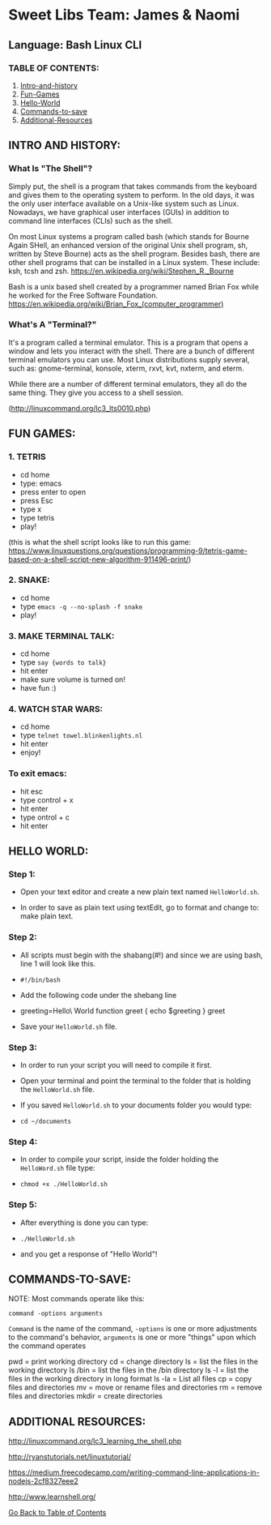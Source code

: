<a name="goback">

# Sweet Libs Team: James & Naomi
## Language: Bash Linux CLI

</a>

### TABLE OF CONTENTS:

1. [Intro-and-history](#intro-and-history)
2. [Fun-Games](#fun-games)
3. [Hello-World](#hello-world)
4. [Commands-to-save](#commands-to-save)
5. [Additional-Resources](#additional-resources)

<a name="intro-and-history">

## INTRO AND HISTORY:

### What Is "The Shell"?

Simply put, the shell is a program that takes commands from the keyboard and gives them to the operating system to perform. In the old days, it was the only user interface available on a Unix-like system such as Linux. Nowadays, we have graphical user interfaces (GUIs) in addition to command line interfaces (CLIs) such as the shell.

On most Linux systems a program called bash (which stands for Bourne Again SHell, an enhanced version of the original Unix shell program, sh, written by Steve Bourne) acts as the shell program. Besides bash, there are other shell programs that can be installed in a Linux system. These include: ksh, tcsh and zsh. https://en.wikipedia.org/wiki/Stephen_R._Bourne
 
Bash is a unix based shell created by a programmer named Brian Fox while he worked for the Free Software Foundation. https://en.wikipedia.org/wiki/Brian_Fox_(computer_programmer)

### What's A "Terminal?"

It's a program called a terminal emulator. This is a program that opens a window and lets you interact with the shell. There are a bunch of different terminal emulators you can use. Most Linux distributions supply several, such as: gnome-terminal, konsole, xterm, rxvt, kvt, nxterm, and eterm.
 
While there are a number of different terminal emulators, they all do the same thing. They give you access to a shell session.

(http://linuxcommand.org/lc3_lts0010.php) 


</a>
<a name="fun-games">

## FUN GAMES:

### 1. TETRIS
- cd home
- type: emacs
- press enter to open
- press Esc
- type x
- type tetris
- play!

(this is what the shell script looks like to run this game: https://www.linuxquestions.org/questions/programming-9/tetris-game-based-on-a-shell-script-new-algorithm-911496-print/)


### 2. SNAKE:
- cd home
- type `emacs -q --no-splash -f snake`
 - play!
 
### 3. MAKE TERMINAL TALK:
- cd home
- type `say {words to talk}`
- hit enter
- make sure volume is turned on!
- have fun :)
 
### 4. WATCH STAR WARS:
- cd home
- type `telnet towel.blinkenlights.nl`
- hit enter
- enjoy!

### To exit emacs:
- hit esc 
- type control + x
- hit enter
- type ontrol + c
- hit enter

</a>
<a name="hello-world">

## HELLO WORLD:

### Step 1:

- Open your text editor and create a new plain text named `HelloWorld.sh`.

- In order to save as plain text using textEdit, go to format and change to: make plain text.

### Step 2:

- All scripts must begin with the shabang(#!) and since we are using bash, line 1 will look like this.

- `#!/bin/bash`

- Add the following code under the shebang line

- greeting=Hello\ World
function greet {
echo $greeting
}
greet

- Save your `HelloWorld.sh` file.

### Step 3:

- In order to run your script you will need to compile it first.

- Open your terminal and point the terminal to the folder that is holding the `HelloWorld.sh` file. 

- If you saved `HelloWorld.sh` to your documents folder you would type:

- `cd ~/documents`

### Step 4:

- In order to compile your script, inside the folder holding the `HelloWord.sh` file type:

- `chmod +x ./HelloWorld.sh`

### Step 5:

- After everything is done you can type:

- `./HelloWorld.sh`

- and you get a response of "Hello World"!


</a>
<a name="commands-to-save">

## COMMANDS-TO-SAVE:

NOTE: Most commands operate like this:

   `` command -options arguments ``

`Command` is the name of the command,
`-options` is one or more adjustments to the command's behavior,
`arguments` is one or more "things" upon which the command operates

pwd = print working directory
cd = change directory
ls = list the files in the working directory
ls /bin = list the files in the /bin directory
ls -l = list the files in the working directory in long format 
ls -la = List all files
cp = copy files and directories
mv = move or rename files and directories
rm = remove files and directories
mkdir = create directories


</a>
<a name="additional-resources">

## ADDITIONAL RESOURCES:

http://linuxcommand.org/lc3_learning_the_shell.php
 
http://ryanstutorials.net/linuxtutorial/
 
https://medium.freecodecamp.com/writing-command-line-applications-in-nodejs-2cf8327eee2 
 
http://www.learnshell.org/ 


</a>

[Go Back to Table of Contents](#goback)

 
